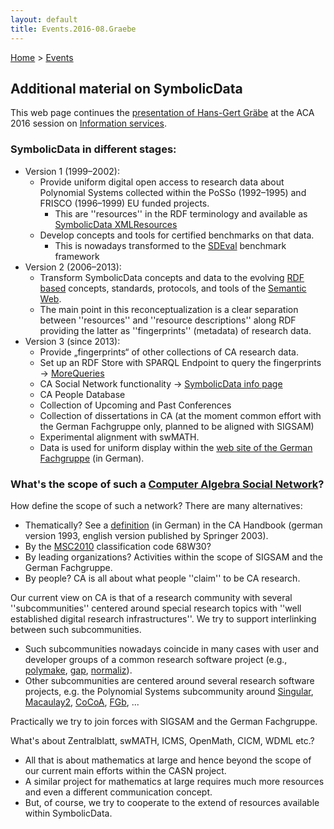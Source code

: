 ```yaml
---
layout: default
title: Events.2016-08.Graebe
---
```


[Home](index "wikilink") \> [Events](Events "wikilink")

## Additional material on SymbolicData


This web page continues the [presentation of Hans-Gert Gräbe](http://symbolicdata.org/Presentations/aca-16.pdf) at the ACA 2016 session on [Information services](Events.2016-08).

### SymbolicData in different stages:
- Version 1 (1999&ndash;2002): 
  - Provide uniform digital open access to research data about Polynomial Systems collected within the PoSSo (1992&ndash;1995) and FRISCO (1996&ndash;1999) EU funded projects. 
    - This are ''resources'' in the RDF terminology and available as [SymbolicData XMLResources](http://symbolicdata.org/XMLResources/)
  - Develop concepts and tools for certified benchmarks on that data.
    - This is nowadays transformed to the [SDEval](SDEval "wikilink") benchmark framework
- Version 2 (2006&ndash;2013): 
  - Transform SymbolicData concepts and data to the evolving [RDF based](https://www.w3.org/RDF/) concepts, standards, protocols, and tools of the [Semantic Web](https://www.w3.org/standards/semanticweb/).
  - The main point in this reconceptualization is a clear separation between ''resources'' and ''resource descriptions'' along RDF providing the latter as ''fingerprints'' (metadata) of research data. 
- Version 3 (since 2013): 
  - Provide „fingerprints“ of other collections of CA research data. 
  - Set up an RDF Store with SPARQL Endpoint to query the fingerprints -> [MoreQueries](MoreQueries "wikilink")
  - CA Social Network functionality -> [SymbolicData info page](http://symbolicdata.org/info/)
  - CA People Database
  - Collection of Upcoming and Past Conferences
  - Collection of dissertations in CA (at the moment common effort with the German Fachgruppe only, planned to be aligned with SIGSAM)
  - Experimental alignment with swMATH.
  - Data is used for uniform display within the [web site of the German Fachgruppe](http://www.fachgruppe-computeralgebra.de/symbolicdata/) (in German).

### What's the scope of such a [Computer Algebra Social Network](CASN "wikilink")?  

How define the scope of such a network? There are many alternatives:
- Thematically? See a [definition](http://www.fachgruppe-computeralgebra.de/allgemeines/) (in German) in the CA Handbook (german version 1993, english version published by Springer 2003).
- By the [MSC2010](http://msc2010.org) classification code 68W30? 
- By leading organizations? Activities within the scope of SIGSAM and the German Fachgruppe.
- By people? CA is all about what people ''claim'' to be CA research.

Our current view on CA is that of a research community with several ''subcommunities'' centered around special research topics with ''well established digital research infrastructures''. We try to support interlinking between such subcommunities.  

- Such subcommunities nowadays coincide in many cases with user and developer groups of a common research software project (e.g., [polymake](http://swmath.org/software/724), [gap](http://swmath.org/software/320), [normaliz](http://swmath.org/software/630)).
- Other subcommunities are centered around several research software projects, e.g. the Polynomial Systems subcommunity around [Singular](http://swmath.org/software/866), [Macaulay2](http://swmath.org/software/537), [CoCoA](http://swmath.org/software/143), [FGb](http://swmath.org/software/143), ...

Practically we try to join forces with SIGSAM and the German Fachgruppe.

What's about Zentralblatt, swMATH, ICMS, OpenMath, CICM, WDML etc.? 
- All that is about mathematics at large and hence beyond the scope of our current main efforts within the CASN project. 
- A similar project for mathematics at large requires much more resources and even a different communication concept.
- But, of course, we try to cooperate to the extend of resources available within SymbolicData.

